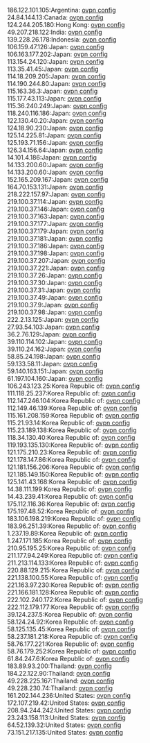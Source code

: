 186.122.101.105:Argentina: [ovpn config](vpn/186_122_101_105.ovpn)  
24.84.144.13:Canada: [ovpn config](vpn/24_84_144_13.ovpn)  
124.244.205.180:Hong Kong: [ovpn config](vpn/124_244_205_180.ovpn)  
49.207.218.122:India: [ovpn config](vpn/49_207_218_122.ovpn)  
139.228.26.178:Indonesia: [ovpn config](vpn/139_228_26_178.ovpn)  
106.159.47.126:Japan: [ovpn config](vpn/106_159_47_126.ovpn)  
106.163.177.202:Japan: [ovpn config](vpn/106_163_177_202.ovpn)  
113.154.24.120:Japan: [ovpn config](vpn/113_154_24_120.ovpn)  
113.35.41.45:Japan: [ovpn config](vpn/113_35_41_45.ovpn)  
114.18.209.205:Japan: [ovpn config](vpn/114_18_209_205.ovpn)  
114.190.244.80:Japan: [ovpn config](vpn/114_190_244_80.ovpn)  
115.163.36.3:Japan: [ovpn config](vpn/115_163_36_3.ovpn)  
115.177.43.113:Japan: [ovpn config](vpn/115_177_43_113.ovpn)  
115.36.240.249:Japan: [ovpn config](vpn/115_36_240_249.ovpn)  
118.240.116.186:Japan: [ovpn config](vpn/118_240_116_186.ovpn)  
122.130.40.20:Japan: [ovpn config](vpn/122_130_40_20.ovpn)  
124.18.90.230:Japan: [ovpn config](vpn/124_18_90_230.ovpn)  
125.14.225.81:Japan: [ovpn config](vpn/125_14_225_81.ovpn)  
125.193.71.156:Japan: [ovpn config](vpn/125_193_71_156.ovpn)  
126.34.156.64:Japan: [ovpn config](vpn/126_34_156_64.ovpn)  
14.101.4.186:Japan: [ovpn config](vpn/14_101_4_186.ovpn)  
14.133.200.60:Japan: [ovpn config](vpn/14_133_200_60.ovpn)  
14.133.200.60:Japan: [ovpn config](vpn/14_133_200_60.ovpn)  
152.165.209.167:Japan: [ovpn config](vpn/152_165_209_167.ovpn)  
164.70.153.131:Japan: [ovpn config](vpn/164_70_153_131.ovpn)  
218.222.157.97:Japan: [ovpn config](vpn/218_222_157_97.ovpn)  
219.100.37.114:Japan: [ovpn config](vpn/219_100_37_114.ovpn)  
219.100.37.146:Japan: [ovpn config](vpn/219_100_37_146.ovpn)  
219.100.37.163:Japan: [ovpn config](vpn/219_100_37_163.ovpn)  
219.100.37.177:Japan: [ovpn config](vpn/219_100_37_177.ovpn)  
219.100.37.179:Japan: [ovpn config](vpn/219_100_37_179.ovpn)  
219.100.37.181:Japan: [ovpn config](vpn/219_100_37_181.ovpn)  
219.100.37.186:Japan: [ovpn config](vpn/219_100_37_186.ovpn)  
219.100.37.198:Japan: [ovpn config](vpn/219_100_37_198.ovpn)  
219.100.37.207:Japan: [ovpn config](vpn/219_100_37_207.ovpn)  
219.100.37.221:Japan: [ovpn config](vpn/219_100_37_221.ovpn)  
219.100.37.26:Japan: [ovpn config](vpn/219_100_37_26.ovpn)  
219.100.37.30:Japan: [ovpn config](vpn/219_100_37_30.ovpn)  
219.100.37.31:Japan: [ovpn config](vpn/219_100_37_31.ovpn)  
219.100.37.49:Japan: [ovpn config](vpn/219_100_37_49.ovpn)  
219.100.37.9:Japan: [ovpn config](vpn/219_100_37_9.ovpn)  
219.100.37.98:Japan: [ovpn config](vpn/219_100_37_98.ovpn)  
222.2.13.125:Japan: [ovpn config](vpn/222_2_13_125.ovpn)  
27.93.54.103:Japan: [ovpn config](vpn/27_93_54_103.ovpn)  
36.2.76.129:Japan: [ovpn config](vpn/36_2_76_129.ovpn)  
39.110.114.102:Japan: [ovpn config](vpn/39_110_114_102.ovpn)  
39.110.24.162:Japan: [ovpn config](vpn/39_110_24_162.ovpn)  
58.85.24.198:Japan: [ovpn config](vpn/58_85_24_198.ovpn)  
59.133.58.11:Japan: [ovpn config](vpn/59_133_58_11.ovpn)  
59.140.163.151:Japan: [ovpn config](vpn/59_140_163_151.ovpn)  
61.197.104.160:Japan: [ovpn config](vpn/61_197_104_160.ovpn)  
106.243.123.25:Korea Republic of: [ovpn config](vpn/106_243_123_25.ovpn)  
111.118.25.237:Korea Republic of: [ovpn config](vpn/111_118_25_237.ovpn)  
112.147.246.104:Korea Republic of: [ovpn config](vpn/112_147_246_104.ovpn)  
112.149.46.139:Korea Republic of: [ovpn config](vpn/112_149_46_139.ovpn)  
115.161.208.159:Korea Republic of: [ovpn config](vpn/115_161_208_159.ovpn)  
115.21.93.14:Korea Republic of: [ovpn config](vpn/115_21_93_14.ovpn)  
115.23.189.138:Korea Republic of: [ovpn config](vpn/115_23_189_138.ovpn)  
118.34.130.40:Korea Republic of: [ovpn config](vpn/118_34_130_40.ovpn)  
119.193.135.130:Korea Republic of: [ovpn config](vpn/119_193_135_130.ovpn)  
121.175.210.23:Korea Republic of: [ovpn config](vpn/121_175_210_23.ovpn)  
121.178.147.86:Korea Republic of: [ovpn config](vpn/121_178_147_86.ovpn)  
121.181.156.206:Korea Republic of: [ovpn config](vpn/121_181_156_206.ovpn)  
121.185.149.150:Korea Republic of: [ovpn config](vpn/121_185_149_150.ovpn)  
125.141.43.168:Korea Republic of: [ovpn config](vpn/125_141_43_168.ovpn)  
14.38.111.199:Korea Republic of: [ovpn config](vpn/14_38_111_199.ovpn)  
14.43.239.41:Korea Republic of: [ovpn config](vpn/14_43_239_41.ovpn)  
175.112.116.36:Korea Republic of: [ovpn config](vpn/175_112_116_36.ovpn)  
175.197.48.52:Korea Republic of: [ovpn config](vpn/175_197_48_52.ovpn)  
183.106.198.219:Korea Republic of: [ovpn config](vpn/183_106_198_219.ovpn)  
183.96.251.39:Korea Republic of: [ovpn config](vpn/183_96_251_39.ovpn)  
1.237.19.89:Korea Republic of: [ovpn config](vpn/1_237_19_89.ovpn)  
1.247.171.185:Korea Republic of: [ovpn config](vpn/1_247_171_185.ovpn)  
210.95.195.25:Korea Republic of: [ovpn config](vpn/210_95_195_25.ovpn)  
211.177.94.249:Korea Republic of: [ovpn config](vpn/211_177_94_249.ovpn)  
211.213.114.133:Korea Republic of: [ovpn config](vpn/211_213_114_133.ovpn)  
220.88.129.215:Korea Republic of: [ovpn config](vpn/220_88_129_215.ovpn)  
221.138.100.55:Korea Republic of: [ovpn config](vpn/221_138_100_55.ovpn)  
221.163.97.230:Korea Republic of: [ovpn config](vpn/221_163_97_230.ovpn)  
221.166.181.128:Korea Republic of: [ovpn config](vpn/221_166_181_128.ovpn)  
222.102.240.172:Korea Republic of: [ovpn config](vpn/222_102_240_172.ovpn)  
222.112.179.177:Korea Republic of: [ovpn config](vpn/222_112_179_177.ovpn)  
39.124.237.5:Korea Republic of: [ovpn config](vpn/39_124_237_5.ovpn)  
58.124.24.92:Korea Republic of: [ovpn config](vpn/58_124_24_92.ovpn)  
58.125.135.45:Korea Republic of: [ovpn config](vpn/58_125_135_45.ovpn)  
58.237.181.218:Korea Republic of: [ovpn config](vpn/58_237_181_218.ovpn)  
58.76.177.221:Korea Republic of: [ovpn config](vpn/58_76_177_221.ovpn)  
58.76.179.252:Korea Republic of: [ovpn config](vpn/58_76_179_252.ovpn)  
61.84.247.6:Korea Republic of: [ovpn config](vpn/61_84_247_6.ovpn)  
183.89.93.200:Thailand: [ovpn config](vpn/183_89_93_200.ovpn)  
184.22.122.90:Thailand: [ovpn config](vpn/184_22_122_90.ovpn)  
49.228.225.167:Thailand: [ovpn config](vpn/49_228_225_167.ovpn)  
49.228.230.74:Thailand: [ovpn config](vpn/49_228_230_74.ovpn)  
161.202.144.236:United States: [ovpn config](vpn/161_202_144_236.ovpn)  
172.107.219.42:United States: [ovpn config](vpn/172_107_219_42.ovpn)  
208.94.244.242:United States: [ovpn config](vpn/208_94_244_242.ovpn)  
23.243.158.113:United States: [ovpn config](vpn/23_243_158_113.ovpn)  
64.52.139.32:United States: [ovpn config](vpn/64_52_139_32.ovpn)  
73.151.217.135:United States: [ovpn config](vpn/73_151_217_135.ovpn)  
